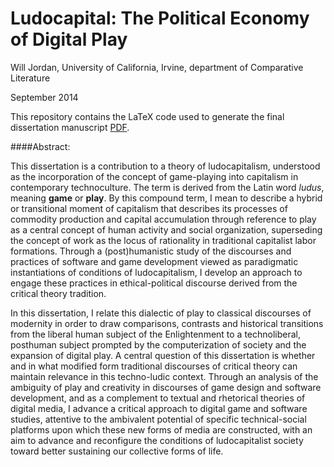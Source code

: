 # Ludocapital: The Political Economy of Digital Play

Will Jordan, University of California, Irvine, department of Comparative Literature

September 2014

This repository contains the LaTeX code used to generate the final dissertation manuscript [PDF](https://github.com/wjordan/ludocapital/raw/master/Ludocapital%20-%20The%20Political%20Economy%20of%20Digital%20Play.pdf).

####Abstract:

This dissertation is a contribution to a theory of ludocapitalism, understood as the incorporation of the concept of game-playing into capitalism in contemporary technoculture. The term is derived from the Latin word *ludus*, meaning **game** or **play**. By this compound term, I mean to describe a hybrid or transitional moment of capitalism that describes its processes of commodity production and capital accumulation through reference to play as a central concept of human activity and social organization, superseding the concept of work as the locus of rationality in traditional capitalist labor formations. Through a (post)humanistic study of the discourses and practices of software and game development viewed as paradigmatic instantiations of conditions of ludocapitalism, I develop an approach to engage these practices in ethical-political discourse derived from the critical theory tradition.

In this dissertation, I relate this dialectic of play to classical discourses of modernity in order to draw comparisons, contrasts and historical transitions from the liberal human subject of the Enlightenment to a technoliberal, posthuman subject prompted by the computerization of society and the expansion of digital play. A central question of this dissertation is whether and in what modified form traditional discourses of critical theory can maintain relevance in this techno-ludic context. Through an analysis of the ambiguity of play and creativity in discourses of game design and software development, and as a complement to textual and rhetorical theories of digital media, I advance a critical approach to digital game and software studies, attentive to the ambivalent potential of specific technical-social platforms upon which these new forms of media are constructed, with an aim to advance and reconfigure the conditions of ludocapitalist society toward better sustaining our collective forms of life.
